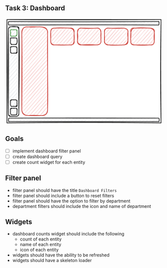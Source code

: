 ## Task 3: Dashboard

![sketch of the dashboard page](/assets/task3.png)

## Goals

- [ ] implement dashboard filter panel
- [ ] create dashboard query
- [ ] create count widget for each entity

## Filter panel

- filter panel should have the title `Dashboard Filters`
- filter panel should include a button to reset filters
- filter panel should have the option to filter by department
- department filters should include the icon and name of department

## Widgets

- dashboard counts widget should include the following
  - count of each entity
  - name of each entity
  - icon of each entity
- widgets should have the ability to be refreshed
- widgets should have a skeleton loader